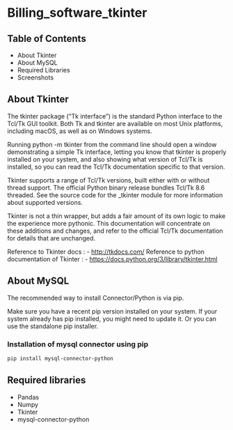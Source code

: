 # Billing_software_tkinter

## Table of Contents
- About Tkinter
- About MySQL
- Required Libraries
- Screenshots


## About Tkinter
The tkinter package (“Tk interface”) is the standard Python interface to the Tcl/Tk GUI toolkit. Both Tk and tkinter are available on most Unix platforms, including macOS, as well as on Windows systems.

Running python -m tkinter from the command line should open a window demonstrating a simple Tk interface, letting you know that tkinter is properly installed on your system, and also showing what version of Tcl/Tk is installed, so you can read the Tcl/Tk documentation specific to that version.

Tkinter supports a range of Tcl/Tk versions, built either with or without thread support. The official Python binary release bundles Tcl/Tk 8.6 threaded. See the source code for the _tkinter module for more information about supported versions.

Tkinter is not a thin wrapper, but adds a fair amount of its own logic to make the experience more pythonic. This documentation will concentrate on these additions and changes, and refer to the official Tcl/Tk documentation for details that are unchanged.

Reference to Tkinter docs : - http://tkdocs.com/
Reference to python documentation of Tkinter : - https://docs.python.org/3/library/tkinter.html


## About MySQL

The recommended way to install Connector/Python is via pip.

Make sure you have a recent pip version installed on your system. If your system already has pip installed, you might need to update it. Or you can use the standalone pip installer.

### Installation of mysql connector using pip
```sh
pip install mysql-connector-python
```

## Required libraries
- Pandas
- Numpy
- Tkinter
- mysql-connector-python
